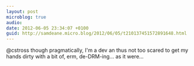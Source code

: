 ```yaml
---
layout: post
microblog: true
audio: 
date: 2012-06-05 23:34:07 +0100
guid: http://samdeane.micro.blog/2012/06/05/t210137451572891648.html
---
```

@cstross though pragmatically, I'm a dev an thus not too scared to get my hands dirty with a bit of, erm, de-DRM-ing... as it were...

